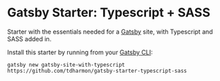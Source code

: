 # Gatsby Starter: Typescript + SASS
Starter with the essentials needed for a [Gatsby](https://www.gatsbyjs.org/) site, with Typescript and SASS added in.

Install this starter by running from your [Gatsby CLI]():
```
gatsby new gatsby-site-with-typescript https://github.com/tdharmon/gatsby-starter-typescript-sass
```
